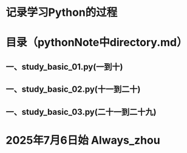 # 记录学习Python的过程

# 目录（pythonNote中directory.md）
## 一、study_basic_01.py(一到十)
## 一、study_basic_02.py(十一到二十)
## 一、study_basic_03.py(二十一到二十九)


# 2025年7月6日始 Always_zhou
